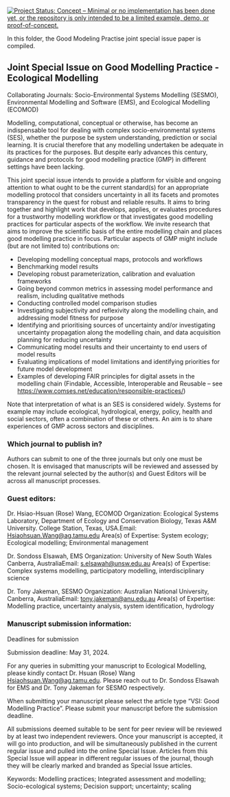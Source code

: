 <!--
SPDX-FileCopyrightText:  2024 Helmholtz-Zentrum hereon GmbH
SPDX-FileContributor: Carsten Lemmen <carsten.lemmenhereon.de>
SPDX-License-Identifier: CC-BY-NC-4.0
-->

<!-- Badges -->

[![Project Status: Concept – Minimal or no implementation has been done yet, or the repository is only intended to be a limited example, demo, or proof-of-concept.](https://www.repostatus.org/badges/latest/concept.svg)](https://www.repostatus.org/#concept)

In this folder, the Good Modeling Practise joint special issue paper is compiled.



## Joint Special Issue on Good Modelling Practice - Ecological Modelling

Collaborating Journals: Socio-Environmental Systems Modelling (SESMO), Environmental Modelling and Software (EMS), and Ecological Modelling (ECOMOD)

Modelling, computational, conceptual or otherwise, has become an indispensable tool for dealing with complex socio-environmental systems (SES), whether the purpose be system understanding, prediction or social learning. It is crucial therefore that any modelling undertaken be adequate in its practices for the purposes. But despite early advances this century, guidance and protocols for good modelling practice (GMP) in different settings have been lacking.

This joint special issue intends to provide a platform for visible and ongoing attention to what ought to be the current standard(s) for an appropriate modelling protocol that considers uncertainty in all its facets and promotes transparency in the quest for robust and reliable results. It aims to bring together and highlight work that develops, applies, or evaluates procedures for a trustworthy modelling workflow or that investigates good modelling practices for particular aspects of the workflow. We invite research that aims to improve the scientific basis of the entire modelling chain and places good modelling practice in focus. Particular aspects of GMP might include (but are not limited to) contributions on:

- Developing modelling conceptual maps, protocols and workflows
- Benchmarking model results
- Developing robust parameterization, calibration and evaluation frameworks
- Going beyond common metrics in assessing model performance and realism, including qualitative methods
- Conducting controlled model comparison studies
- Investigating subjectivity and reflexivity along the modelling chain, and addressing model fitness for purpose
- Identifying and prioritising sources of uncertainty and/or investigating uncertainty propagation along the modelling chain, and data acquisition planning for reducing uncertainty
- Communicating model results and their uncertainty to end users of model results
- Evaluating implications of model limitations and identifying priorities for future model development
- Examples of developing FAIR principles for digital assets in the modelling chain (Findable, Accessible, Interoperable and Reusable – see https://www.comses.net/education/responsible-practices/)

Note that interpretation of what is an SES is considered widely. Systems for example may include ecological, hydrological, energy, policy, health and social sectors, often a combination of these or others. An aim is to share experiences of GMP across sectors and disciplines.

### Which journal to publish in?

Authors can submit to one of the three journals but only one must be chosen. It is envisaged that manuscripts will be reviewed and assessed by the relevant journal selected by the author(s) and Guest Editors will be across all manuscript processes.

### Guest editors:

Dr. Hsiao-Hsuan (Rose) Wang, ECOMOD
Organization: Ecological Systems Laboratory, Department of Ecology and Conservation Biology, Texas A&M University. College Station, Texas, USA.Email: Hsiaohsuan.Wang@ag.tamu.edu Area(s) of Expertise: System ecology; Ecological modelling; Environmental management

Dr. Sondoss Elsawah, EMS
Organization: University of New South Wales Canberra, AustraliaEmail: s.elsawah@unsw.edu.au Area(s) of Expertise: Complex systems modelling, participatory modelling, interdisciplinary science

Dr. Tony Jakeman, SESMO
Organization: Australian National University, Canberra, AustraliaEmail: tony.jakeman@anu.edu.au
Area(s) of Expertise: Modelling practice, uncertainty analysis, system identification, hydrology

### Manuscript submission information:

Deadlines for submission

Submission deadline: May 31, 2024.

For any queries in submitting your manuscript to Ecological Modelling, please kindly contact Dr. Hsuan (Rose) Wang <Hsiaohsuan.Wang@ag.tamu.edu>. Please reach out to Dr. Sondoss Elsawah for EMS and Dr. Tony Jakeman for SESMO respectively.

When submitting your manuscript please select the article type “VSI: Good Modelling Practice”. Please submit your manuscript before the submission deadline.

All submissions deemed suitable to be sent for peer review will be reviewed by at least two independent reviewers. Once your manuscript is accepted, it will go into production, and will be simultaneously published in the current regular issue and pulled into the online Special Issue. Articles from this Special Issue will appear in different regular issues of the journal, though they will be clearly marked and branded as Special Issue articles.

Keywords:
Modelling practices; Integrated assessment and modelling; Socio-ecological systems; Decision support; uncertainty; scaling
